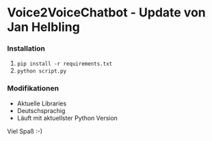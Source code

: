 # Voice2VoiceChatbot - Update von Jan Helbling

### Installation

1. `pip install -r requirements.txt`
2. `python script.py`

### Modifikationen
 - Aktuelle Libraries
 - Deutschsprachig
 - Läuft mit aktuellster Python Version

Viel Spaß :-)
